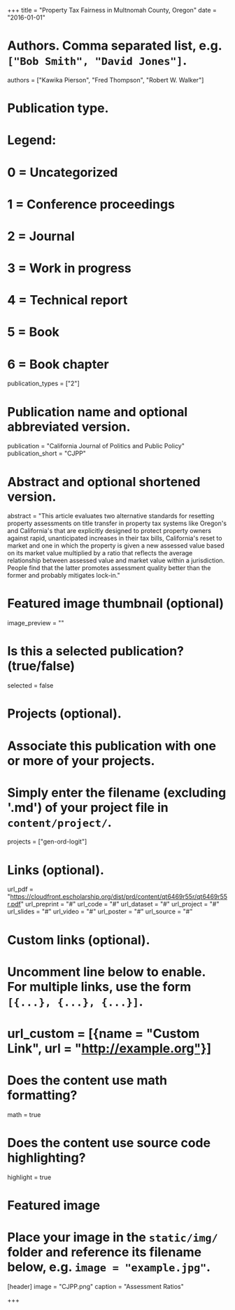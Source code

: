 +++
title = "Property Tax Fairness in Multnomah County, Oregon"
date = "2016-01-01"

# Authors. Comma separated list, e.g. `["Bob Smith", "David Jones"]`.
authors = ["Kawika Pierson", "Fred Thompson", "Robert W. Walker"]

# Publication type.
# Legend:
# 0 = Uncategorized
# 1 = Conference proceedings
# 2 = Journal
# 3 = Work in progress
# 4 = Technical report
# 5 = Book
# 6 = Book chapter
publication_types = ["2"]

# Publication name and optional abbreviated version.
publication = "California Journal of Politics and Public Policy"
publication_short = "CJPP"

# Abstract and optional shortened version.
abstract = "This article evaluates two alternative standards for resetting property assessments on title transfer in property tax systems like Oregon's and California's that are explicitly designed to protect property owners against rapid, unanticipated increases in their tax bills, California's reset to market and one in which the property is given a new assessed value based on its market value multiplied by a ratio that reflects the average relationship between assessed value and market value within a jurisdiction. People find that the latter promotes assessment quality better than the former and probably mitigates lock-in."

# Featured image thumbnail (optional)
image_preview = ""

# Is this a selected publication? (true/false)
selected = false

# Projects (optional).
#   Associate this publication with one or more of your projects.
#   Simply enter the filename (excluding '.md') of your project file in `content/project/`.
projects = ["gen-ord-logit"]

# Links (optional).
url_pdf = "https://cloudfront.escholarship.org/dist/prd/content/qt6469r55r/qt6469r55r.pdf"
url_preprint = "#"
url_code = "#"
url_dataset = "#"
url_project = "#"
url_slides = "#"
url_video = "#"
url_poster = "#"
url_source = "#"

# Custom links (optional).
#   Uncomment line below to enable. For multiple links, use the form `[{...}, {...}, {...}]`.
# url_custom = [{name = "Custom Link", url = "http://example.org"}]

# Does the content use math formatting?
math = true

# Does the content use source code highlighting?
highlight = true

# Featured image
# Place your image in the `static/img/` folder and reference its filename below, e.g. `image = "example.jpg"`.
[header]
image = "CJPP.png"
caption = "Assessment Ratios"

+++

